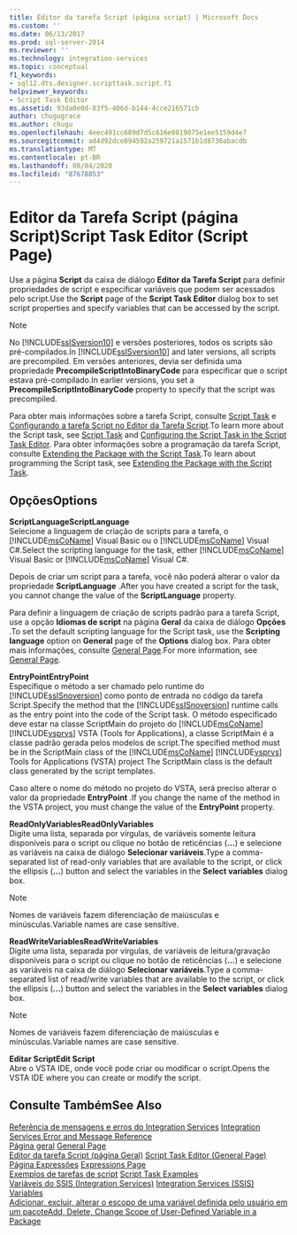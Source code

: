 ```yaml
---
title: Editor da tarefa Script (página script) | Microsoft Docs
ms.custom: ''
ms.date: 06/13/2017
ms.prod: sql-server-2014
ms.reviewer: ''
ms.technology: integration-services
ms.topic: conceptual
f1_keywords:
- sql12.dts.designer.scripttask.script.f1
helpviewer_keywords:
- Script Task Editor
ms.assetid: 93da0e0d-83f5-406d-b144-4cce216571cb
author: chugugrace
ms.author: chugu
ms.openlocfilehash: 4eec491cc689d7d5c616e0819075e1ee5159d4e7
ms.sourcegitcommit: ad4d92dce894592a259721a1571b1d8736abacdb
ms.translationtype: MT
ms.contentlocale: pt-BR
ms.lasthandoff: 08/04/2020
ms.locfileid: "87678853"
---
```

# <a name="script-task-editor-script-page"></a><span data-ttu-id="72f53-102">Editor da Tarefa Script (página Script)</span><span class="sxs-lookup"><span data-stu-id="72f53-102">Script Task Editor (Script Page)</span></span>
  <span data-ttu-id="72f53-103">Use a página **Script** da caixa de diálogo **Editor da Tarefa Script** para definir propriedades de script e especificar variáveis que podem ser acessados pelo script.</span><span class="sxs-lookup"><span data-stu-id="72f53-103">Use the **Script** page of the **Script Task Editor** dialog box to set script properties and specify variables that can be accessed by the script.</span></span>  
  
> [!NOTE]  
>  <span data-ttu-id="72f53-104">No [!INCLUDE[ssISversion10](../includes/ssisversion10-md.md)] e versões posteriores, todos os scripts são pré-compilados.</span><span class="sxs-lookup"><span data-stu-id="72f53-104">In [!INCLUDE[ssISversion10](../includes/ssisversion10-md.md)] and later versions, all scripts are precompiled.</span></span> <span data-ttu-id="72f53-105">Em versões anteriores, devia ser definida uma propriedade **PrecompileScriptIntoBinaryCode** para especificar que o script estava pré-compilado.</span><span class="sxs-lookup"><span data-stu-id="72f53-105">In earlier versions, you set a **PrecompileScriptIntoBinaryCode** property to specify that the script was precompiled.</span></span>  
  
 <span data-ttu-id="72f53-106">Para obter mais informações sobre a tarefa Script, consulte [Script Task](control-flow/script-task.md) e [Configurando a tarefa Script no Editor da Tarefa Script](extending-packages-scripting/task/configuring-the-script-task-in-the-script-task-editor.md).</span><span class="sxs-lookup"><span data-stu-id="72f53-106">To learn more about the Script task, see [Script Task](control-flow/script-task.md) and [Configuring the Script Task in the Script Task Editor](extending-packages-scripting/task/configuring-the-script-task-in-the-script-task-editor.md).</span></span> <span data-ttu-id="72f53-107">Para obter informações sobre a programação da tarefa Script, consulte [Extending the Package with the Script Task](extending-packages-scripting/task/extending-the-package-with-the-script-task.md).</span><span class="sxs-lookup"><span data-stu-id="72f53-107">To learn about programming the Script task, see [Extending the Package with the Script Task](extending-packages-scripting/task/extending-the-package-with-the-script-task.md).</span></span>  
  
## <a name="options"></a><span data-ttu-id="72f53-108">Opções</span><span class="sxs-lookup"><span data-stu-id="72f53-108">Options</span></span>  
 <span data-ttu-id="72f53-109">**ScriptLanguage**</span><span class="sxs-lookup"><span data-stu-id="72f53-109">**ScriptLanguage**</span></span>  
 <span data-ttu-id="72f53-110">Selecione a linguagem de criação de scripts para a tarefa, o [!INCLUDE[msCoName](../includes/msconame-md.md)] Visual Basic ou o [!INCLUDE[msCoName](../includes/msconame-md.md)] Visual C#.</span><span class="sxs-lookup"><span data-stu-id="72f53-110">Select the scripting language for the task, either [!INCLUDE[msCoName](../includes/msconame-md.md)] Visual Basic or [!INCLUDE[msCoName](../includes/msconame-md.md)] Visual C#.</span></span>  
  
 <span data-ttu-id="72f53-111">Depois de criar um script para a tarefa, você não poderá alterar o valor da propriedade **ScriptLanguage** .</span><span class="sxs-lookup"><span data-stu-id="72f53-111">After you have created a script for the task, you cannot change the value of the **ScriptLanguage** property.</span></span>  
  
 <span data-ttu-id="72f53-112">Para definir a linguagem de criação de scripts padrão para a tarefa Script, use a opção **Idiomas de script** na página **Geral** da caixa de diálogo **Opções** .</span><span class="sxs-lookup"><span data-stu-id="72f53-112">To set the default scripting language for the Script task, use the **Scripting language** option on **General** page of the **Options** dialog box.</span></span> <span data-ttu-id="72f53-113">Para obter mais informações, consulte [General Page](general-page-of-integration-services-designers-options.md).</span><span class="sxs-lookup"><span data-stu-id="72f53-113">For more information, see [General Page](general-page-of-integration-services-designers-options.md).</span></span>  
  
 <span data-ttu-id="72f53-114">**EntryPoint**</span><span class="sxs-lookup"><span data-stu-id="72f53-114">**EntryPoint**</span></span>  
 <span data-ttu-id="72f53-115">Especifique o método a ser chamado pelo runtime do [!INCLUDE[ssISnoversion](../includes/ssisnoversion-md.md)] como ponto de entrada no código da tarefa Script.</span><span class="sxs-lookup"><span data-stu-id="72f53-115">Specify the method that the [!INCLUDE[ssISnoversion](../includes/ssisnoversion-md.md)] runtime calls as the entry point into the code of the Script task.</span></span> <span data-ttu-id="72f53-116">O método especificado deve estar na classe ScriptMain do projeto do [!INCLUDE[msCoName](../includes/msconame-md.md)] [!INCLUDE[vsprvs](../includes/vsprvs-md.md)] VSTA (Tools for Applications), a classe ScriptMain é a classe padrão gerada pelos modelos de script.</span><span class="sxs-lookup"><span data-stu-id="72f53-116">The specified method must be in the ScriptMain class of the [!INCLUDE[msCoName](../includes/msconame-md.md)] [!INCLUDE[vsprvs](../includes/vsprvs-md.md)] Tools for Applications (VSTA) project The ScriptMain class is the default class generated by the script templates.</span></span>  
  
 <span data-ttu-id="72f53-117">Caso altere o nome do método no projeto do VSTA, será preciso alterar o valor da propriedade **EntryPoint** .</span><span class="sxs-lookup"><span data-stu-id="72f53-117">If you change the name of the method in the VSTA project, you must change the value of the **EntryPoint** property.</span></span>  
  
 <span data-ttu-id="72f53-118">**ReadOnlyVariables**</span><span class="sxs-lookup"><span data-stu-id="72f53-118">**ReadOnlyVariables**</span></span>  
 <span data-ttu-id="72f53-119">Digite uma lista, separada por vírgulas, de variáveis somente leitura disponíveis para o script ou clique no botão de reticências (**...**) e selecione as variáveis na caixa de diálogo **Selecionar variáveis**.</span><span class="sxs-lookup"><span data-stu-id="72f53-119">Type a comma-separated list of read-only variables that are available to the script, or click the ellipsis (**...**) button and select the variables in the **Select variables** dialog box.</span></span>  
  
> [!NOTE]  
>  <span data-ttu-id="72f53-120">Nomes de variáveis fazem diferenciação de maiúsculas e minúsculas.</span><span class="sxs-lookup"><span data-stu-id="72f53-120">Variable names are case sensitive.</span></span>  
  
 <span data-ttu-id="72f53-121">**ReadWriteVariables**</span><span class="sxs-lookup"><span data-stu-id="72f53-121">**ReadWriteVariables**</span></span>  
 <span data-ttu-id="72f53-122">Digite uma lista, separada por vírgulas, de variáveis de leitura/gravação disponíveis para o script ou clique no botão de reticências (**…**) e selecione as variáveis na caixa de diálogo **Selecionar variáveis**.</span><span class="sxs-lookup"><span data-stu-id="72f53-122">Type a comma-separated list of read/write variables that are available to the script, or click the ellipsis (**...**) button and select the variables in the **Select variables** dialog box.</span></span>  
  
> [!NOTE]  
>  <span data-ttu-id="72f53-123">Nomes de variáveis fazem diferenciação de maiúsculas e minúsculas.</span><span class="sxs-lookup"><span data-stu-id="72f53-123">Variable names are case sensitive.</span></span>  
  
 <span data-ttu-id="72f53-124">**Editar Script**</span><span class="sxs-lookup"><span data-stu-id="72f53-124">**Edit Script**</span></span>  
 <span data-ttu-id="72f53-125">Abre o VSTA IDE, onde você pode criar ou modificar o script.</span><span class="sxs-lookup"><span data-stu-id="72f53-125">Opens the VSTA IDE where you can create or modify the script.</span></span>  
  
## <a name="see-also"></a><span data-ttu-id="72f53-126">Consulte Também</span><span class="sxs-lookup"><span data-stu-id="72f53-126">See Also</span></span>  
 <span data-ttu-id="72f53-127">[Referência de mensagens e erros do Integration Services](../../2014/integration-services/integration-services-error-and-message-reference.md) </span><span class="sxs-lookup"><span data-stu-id="72f53-127">[Integration Services Error and Message Reference](../../2014/integration-services/integration-services-error-and-message-reference.md) </span></span>  
 <span data-ttu-id="72f53-128">[Página geral](general-page-of-integration-services-designers-options.md) </span><span class="sxs-lookup"><span data-stu-id="72f53-128">[General Page](general-page-of-integration-services-designers-options.md) </span></span>  
 <span data-ttu-id="72f53-129">[Editor da tarefa Script &#40;página Geral&#41;](../../2014/integration-services/script-task-editor-general-page.md) </span><span class="sxs-lookup"><span data-stu-id="72f53-129">[Script Task Editor &#40;General Page&#41;](../../2014/integration-services/script-task-editor-general-page.md) </span></span>  
 <span data-ttu-id="72f53-130">[Página Expressões](expressions/expressions-page.md) </span><span class="sxs-lookup"><span data-stu-id="72f53-130">[Expressions Page](expressions/expressions-page.md) </span></span>  
 <span data-ttu-id="72f53-131">[Exemplos de tarefas de script](extending-packages-scripting-task-examples/script-task-examples.md) </span><span class="sxs-lookup"><span data-stu-id="72f53-131">[Script Task Examples](extending-packages-scripting-task-examples/script-task-examples.md) </span></span>  
 <span data-ttu-id="72f53-132">[Variáveis do SSIS &#40;Integration Services&#41;](integration-services-ssis-variables.md) </span><span class="sxs-lookup"><span data-stu-id="72f53-132">[Integration Services &#40;SSIS&#41; Variables](integration-services-ssis-variables.md) </span></span>  
 [<span data-ttu-id="72f53-133">Adicionar, excluir, alterar o escopo de uma variável definida pelo usuário em um pacote</span><span class="sxs-lookup"><span data-stu-id="72f53-133">Add, Delete, Change Scope of User-Defined Variable in a Package</span></span>](../../2014/integration-services/add-delete-change-scope-of-user-defined-variable-in-a-package.md)  
  
  
